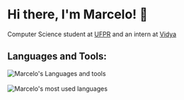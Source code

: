 # Hi there, I'm Marcelo! 👋
Computer Science student at [UFPR](https://ufpr.br/) and an intern at [Vidya](https://vidyatec.com/)
## Languages and Tools:
![Marcelo's Languages and tools](https://skillicons.dev/icons?i=ts,c,python,react,nodejs,postgresql,next,threejs)
<br />
<br />
![Marcelo's most used languages](https://github-readme-stats.vercel.app/api/top-langs/?username=marcelo-schreiber&amp;langs_count=5&amp;theme=radical)
